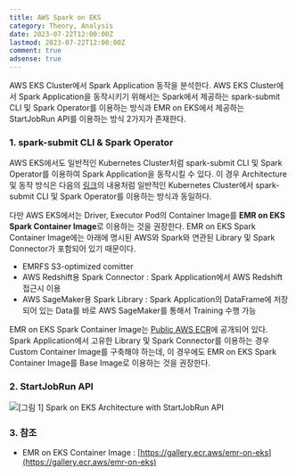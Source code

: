```yaml
---
title: AWS Spark on EKS
category: Theory, Analysis
date: 2023-07-22T12:00:00Z
lastmod: 2023-07-22T12:00:00Z
comment: true
adsense: true
---
```


AWS EKS Cluster에서 Spark Application 동작을 분석한다. AWS EKS Cluster에서 Spark Application을 동작시키기 위해서는 Spark에서 제공하는 spark-submit CLI 및 Spark Operator를 이용하는 방식과 EMR on EKS에서 제공하는 StartJobRun API를 이용하는 방식 2가지가 존재한다.

### 1. spark-submit CLI & Spark Operator

AWS EKS에서도 일반적인 Kubernetes Cluster처럼 spark-submit CLI 및 Spark Operator를 이용하여 Spark Application을 동작시킬 수 있다. 이 경우 Architecture 및 동작 방식은 다음의 [링크](https://ssup2.github.io/theory_analysis/Spark_Kubernetes/)의 내용처럼 일반적인 Kubernetes Cluster에서 spark-submit CLI 및 Spark Operator를 이용하는 방식과 동일하다.

다만 AWS EKS에서는 Driver, Executor Pod의 Container Image를 **EMR on EKS Spark Container Image**로 이용하는 것을 권장한다. EMR on EKS Spark Container Image에는 아래에 명시된 AWS와 Spark와 연관된 Library 및 Spark Connector가 포함되어 있기 때문이다.

* EMRFS S3-optimized comitter
* AWS Redshift용 Spark Connector : Spark Application에서 AWS Redshift 접근시 이용
* AWS SageMaker용 Spark Library : Spark Application의 DataFrame에 저장되어 있는 Data를 바로 AWS SageMaker를 통해서 Training 수행 가능

EMR on EKS Spark Container Image는 [Public AWS ECR](https://gallery.ecr.aws/emr-on-eks)에 공개되어 있다. Spark Application에서 고유한 Library 및 Spark Connector를 이용하는 경우 Custom Container Image를 구축해야 하는데, 이 경우에도 EMR on EKS Spark Container Image를 Base Image로 이용하는 것을 권장한다.

### 2. StartJobRun API

![[그림 1] Spark on EKS Architecture with StartJobRun API]({{site.baseurl}}/images/theory_analysis/AWS_Spark_on_EKS/Spark_EKS_Architecture_StartJobRun_API.PNG)

### 3. 참조

* EMR on EKS Container Image : [https://gallery.ecr.aws/emr-on-eks](https://gallery.ecr.aws/emr-on-eks)